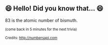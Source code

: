 ## 😄 Hello! Did you know that... 😄
83 is the atomic number of bismuth.

<sup>(come back in 5 minutes for the next trivia)</sup>


<sup>Credits: http://numbersapi.com</sup>
